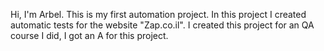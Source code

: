 Hi, I'm Arbel.
This is my first automation project.
In this project I created automatic tests for the website "Zap.co.il".
I created this project for an QA course I did, I got an A for this project.
